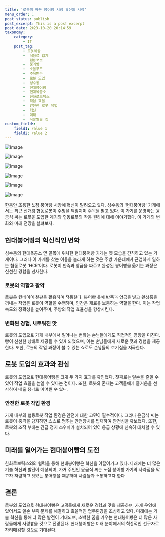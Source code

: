 ```yaml
---
title: '로봇이 바꾼 붕어빵 시장 혁신의 시작'
menu_order: 1
post_status: publish
post_excerpt: This is a post excerpt
post_date: 2023-10-20 20:14:59
taxonomy:
    category:
        - IT
    post_tag:
        - 로봇세상
        -  식음료 업계
        -  협동로봇
        -  붕어빵
        -  소울푸드
        -  주목받는
        -  로봇 도입
        -  성수동
        -  현대붕어빵
        -  현대목공소
        -  한화로보틱스
        -  작업 효율
        -  안전한 로봇 작업
        -  혁신
        -  미래
        -  사랑받을 것
custom_fields:
    field1: value 1
    field2: value 2
---
```


![Image](https://imgnews.pstatic.net/image/092/2024/02/07/0002320728_001_20240207112008960.gif?type=w647)

![Image](https://imgnews.pstatic.net/image/092/2024/02/07/0002320728_002_20240207112009596.jpg?type=w647)

![Image](https://imgnews.pstatic.net/image/092/2024/02/07/0002320728_003_20240207112009652.jpg?type=w647)

![Image](https://imgnews.pstatic.net/image/092/2024/02/07/0002320728_004_20240207112009711.jpg?type=w647)

![Image](https://imgnews.pstatic.net/image/092/2024/02/07/0002320728_005_20240207112009764.jpg?type=w647)

![Image](https://imgnews.pstatic.net/image/092/2024/02/07/0002320728_006_20240207112009814.jpg?type=w647)


한동안 조용한 노점 붕어빵 시장에 혁신이 밀려오고 있다. 성수동의 '현대붕어빵' 가게에서는 최근 신개념 협동로봇이 주방을 책임지며 주목을 받고 있다. 이 가게를 운영하는 윤금식 씨는 로봇을 도입한 계기와 협동로봇의 작동 원리에 대해 이야기했다. 이 가게의 변화와 미래 전망을 살펴보자.

## 현대붕어빵의 혁신적인 변화

성수동의 현대목공소 옆 골목에 위치한 현대붕어빵 가게는 옛 모습을 간직하고 있는 가게이다. 그러나 이 가게를 찾는 이들을 놀라게 하는 것은 주방 가운데에서 근엄하게 일하는 협동로봇 'HCR'이다. 로봇이 반죽과 앙금을 짜주고 완성된 붕어빵을 옮기는 과정은 신선한 경험을 선사한다.

### 로봇의 역할과 활약

로봇은 컨베이어 철판을 활용하여 작동한다. 붕어빵 틀에 반죽과 앙금을 넣고 완성품을 꺼내는 작업은 로봇이 역할을 수행하며, 인간은 재료를 보충하는 역할을 한다. 이는 작업 속도와 정확성을 높여주며, 주방의 작업 효율성을 향상시킨다.

### 변화된 경험, 새로워진 맛

로봇의 도입으로 가게 내부에서 일어나는 변화는 손님들에게도 직접적인 영향을 미친다. 빵이 신선한 상태로 제공될 수 있게 되었으며, 이는 손님들에게 새로운 맛과 경험을 제공한다. 또한, 로봇의 작업 과정이 볼 수 있는 쇼로도 손님들의 호기심을 자극한다.

## 로봇 도입의 효과와 관심

로봇의 도입으로 현대붕어빵은 크게 두 가지 효과를 확인했다. 첫째로는 일손을 줄일 수 있어 작업 효율을 높일 수 있다는 점이다. 또한, 로봇의 존재는 고객들에게 즐거움을 선사하여 매출 증가로 이어질 수 있다.

### 안전한 로봇 작업 환경

가게 내부의 협동로봇 작업 환경은 안전에 대한 고민이 필수적이다. 그러나 윤금식 씨는 로봇이 충격을 감지하면 스스로 멈추는 안전장치를 탑재하여 안전성을 확보했다. 또한, 로봇의 조작 부에는 긴급 정지 스위치가 설치되어 있어 응급 상황에 신속히 대처할 수 있다.

## 미래를 열어가는 현대붕어빵의 도전

한화로보틱스와의 협력을 통해 현대붕어빵은 혁신을 이끌어가고 있다. 미래에는 더 많은 기술 혁신과 발전이 예상되며, 가게 주인인 윤금식 씨는 노점 붕어빵 가게의 사라짐을 막고자 저렴하고 맛있는 붕어빵을 제공하며 사람들과 소통하고자 한다.

## 결론

로봇의 도입으로 현대붕어빵은 고객들에게 새로운 경험과 맛을 제공하며, 가게 운영에 있어서도 일손 부족 문제를 해결하고 효율적인 업무환경을 조성하고 있다. 미래에는 기술 혁신을 통해 더 많은 발전이 기대되며, 소박한 꿈을 키우는 현대붕어빵은 더 많은 사람들에게 사랑받을 것으로 전망된다. 현대붕어빵은 미래 분야에서의 혁신적인 선구자로 자리매김할 것으로 기대된다.
